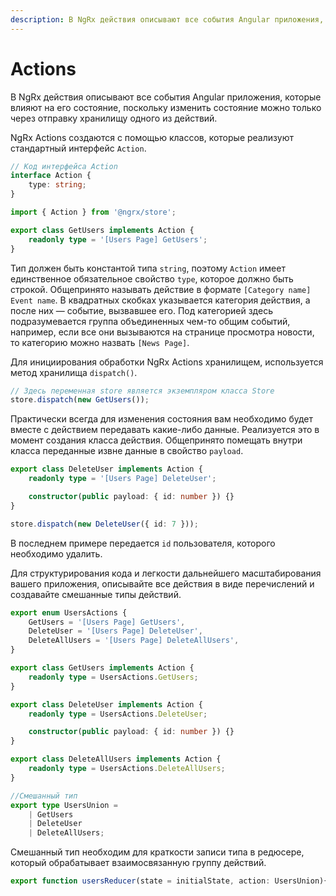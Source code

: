 ```yaml
---
description: В NgRx действия описывают все события Angular приложения, которые влияют на его состояние, поскольку изменить состояние можно только через отправку хранилищу одного из действий
---
```


# Actions

В NgRx действия описывают все события Angular приложения, которые влияют на его состояние, поскольку изменить состояние можно только через отправку хранилищу одного из действий.

NgRx Actions создаются с помощью классов, которые реализуют стандартный интерфейс `Action`.

```ts
// Код интерфейса Action
interface Action {
    type: string;
}

import { Action } from '@ngrx/store';

export class GetUsers implements Action {
    readonly type = '[Users Page] GetUsers';
}
```

Тип должен быть константой типа `string`, поэтому `Action` имеет единственное обязательное свойство `type`, которое должно быть строкой. Общепринято называть действие в формате `[Category name] Event name`. В квадратных скобках указывается категория действия, а после них — событие, вызвавшее его. Под категорией здесь подразумевается группа объединенных чем-то общим событий, например, если все они вызываются на странице просмотра новости, то категорию можно назвать `[News Page]`.

Для инициирования обработки NgRx Actions хранилищем, используется метод хранилища `dispatch()`.

```ts
// Здесь переменная store является экземпляром класса Store
store.dispatch(new GetUsers());
```

Практически всегда для изменения состояния вам необходимо будет вместе с действием передавать какие-либо данные. Реализуется это в момент создания класса действия. Общепринято помещать внутри класса переданные извне данные в свойство `payload`.

```ts
export class DeleteUser implements Action {
    readonly type = '[Users Page] DeleteUser';

    constructor(public payload: { id: number }) {}
}

store.dispatch(new DeleteUser({ id: 7 }));
```

В последнем примере передается `id` пользователя, которого необходимо удалить.

Для структурирования кода и легкости дальнейшего масштабирования вашего приложения, описывайте все действия в виде перечислений и создавайте смешанные типы действий.

```ts
export enum UsersActions {
    GetUsers = '[Users Page] GetUsers',
    DeleteUser = '[Users Page] DeleteUser',
    DeleteAllUsers = '[Users Page] DeleteAllUsers',
}

export class GetUsers implements Action {
    readonly type = UsersActions.GetUsers;
}

export class DeleteUser implements Action {
    readonly type = UsersActions.DeleteUser;

    constructor(public payload: { id: number }) {}
}

export class DeleteAllUsers implements Action {
    readonly type = UsersActions.DeleteAllUsers;
}

//Смешанный тип
export type UsersUnion =
    | GetUsers
    | DeleteUser
    | DeleteAllUsers;
```

Смешанный тип необходим для краткости записи типа в редюсере, который обрабатывает взаимосвязанную группу действий.

```ts
export function usersReducer(state = initialState, action: UsersUnion){...}
```
